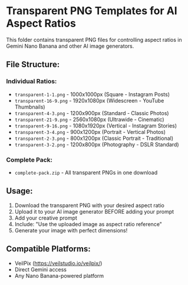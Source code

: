 # Transparent PNG Templates for AI Aspect Ratios

This folder contains transparent PNG files for controlling aspect ratios in Gemini Nano Banana and other AI image generators.

## File Structure:

### Individual Ratios:
- `transparent-1-1.png` - 1000x1000px (Square - Instagram Posts)
- `transparent-16-9.png` - 1920x1080px (Widescreen - YouTube Thumbnails)
- `transparent-4-3.png` - 1200x900px (Standard - Classic Photos)
- `transparent-21-9.png` - 2560x1080px (Ultrawide - Cinematic)
- `transparent-9-16.png` - 1080x1920px (Vertical - Instagram Stories)
- `transparent-3-4.png` - 900x1200px (Portrait - Vertical Photos)
- `transparent-2-3.png` - 800x1200px (Classic Portrait - Traditional)
- `transparent-3-2.png` - 1200x800px (Photography - DSLR Standard)

### Complete Pack:
- `complete-pack.zip` - All transparent PNGs in one download

## Usage:
1. Download the transparent PNG with your desired aspect ratio
2. Upload it to your AI image generator BEFORE adding your prompt
3. Add your creative prompt
4. Include: "Use the uploaded image as aspect ratio reference"
5. Generate your image with perfect dimensions!

## Compatible Platforms:
- VeilPix (https://veilstudio.io/veilpix/)
- Direct Gemini access
- Any Nano Banana-powered platform